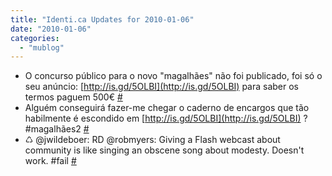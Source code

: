 ```yaml
---
title: "Identi.ca Updates for 2010-01-06"
date: "2010-01-06"
categories: 
  - "mublog"
---
```


- O concurso público para o novo "magalhães" não foi publicado, foi só o seu anúncio: [http://is.gd/5OLBI](http://is.gd/5OLBI) para saber os termos paguem 500€ [#](http://identi.ca/notice/18333133)
- Alguém conseguirá fazer-me chegar o caderno de encargos que tão habilmente é escondido em [http://is.gd/5OLBI](http://is.gd/5OLBI) ? #magalhães2 [#](http://identi.ca/notice/18333189)
- ♺ @jwildeboer: RD @‎​robmyers: Giving a Flash webcast about community is like singing an obscene song about modesty. Doesn't work. #fail [#](http://identi.ca/notice/18335164)
